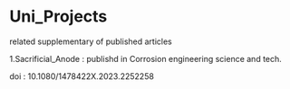 # Uni_Projects
related supplementary of published articles

1.Sacrificial_Anode : publishd in Corrosion engineering science and tech.

doi : 10.1080/1478422X.2023.2252258
